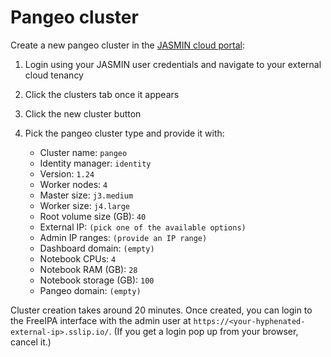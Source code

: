 # Pangeo cluster

Create a new pangeo cluster in the [JASMIN cloud portal](https://cloud.jasmin.ac.uk/):

1. Login using your JASMIN user credentials and navigate to your external cloud tenancy
2. Click the clusters tab once it appears
3. Click the new cluster button
4. Pick the pangeo cluster type and provide it with:

    * Cluster name: `pangeo`
    * Identity manager: `identity`
    * Version: `1.24`
    * Worker nodes: `4`
    * Master size: `j3.medium`
    * Worker size: `j4.large`
    * Root volume size (GB): `40`
    * External IP: `(pick one of the available options)`
    * Admin IP ranges: `(provide an IP range)`
    * Dashboard domain: `(empty)`
    * Notebook CPUs: `4`
    * Notebook RAM (GB): `28`
    * Notebook storage (GB): `100`
    * Pangeo domain: `(empty)`

Cluster creation takes around 20 minutes. Once created, you can login to the FreeIPA interface with the admin user at `https://<your-hyphenated-external-ip>.sslip.io/`. (If you get a login pop up from your browser, cancel it.)

